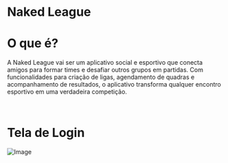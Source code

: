 # Naked League


# O que é?
A Naked League vai ser um aplicativo social e esportivo que conecta amigos para formar times e desafiar outros grupos em partidas. Com funcionalidades para criação de ligas, agendamento de quadras e acompanhamento de resultados, o aplicativo transforma qualquer encontro esportivo em uma verdadeira competição.

<br>

# Tela de Login
![Image](https://github.com/user-attachments/assets/1d2710d2-2cd9-405c-80fe-7b94c25740ea)
